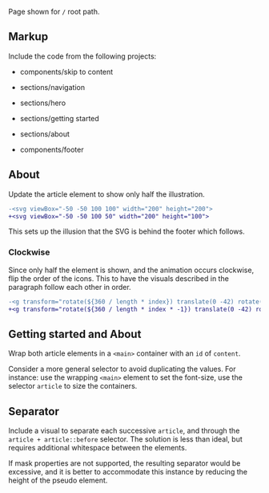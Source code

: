 Page shown for `/` root path.

## Markup

Include the code from the following projects:

- components/skip to content

- sections/navigation

- sections/hero

- sections/getting started

- sections/about

- components/footer

## About

Update the article element to show only half the illustration.

```diff
-<svg viewBox="-50 -50 100 100" width="200" height="200">
+<svg viewBox="-50 -50 100 50" width="200" height="100">
```

This sets up the illusion that the SVG is behind the footer which follows.

### Clockwise

Since only half the element is shown, and the animation occurs clockwise, flip the order of the icons. This to have the visuals described in the paragraph follow each other in order.

```diff
-<g transform="rotate(${360 / length * index}) translate(0 -42) rotate(${360 / length * index * -1})">
+<g transform="rotate(${360 / length * index * -1}) translate(0 -42) rotate(${360 / length * index})">
```

## Getting started and About

Wrap both article elements in a `<main>` container with an `id` of `content`.

Consider a more general selector to avoid duplicating the values. For instance: use the wrapping `<main>` element to set the font-size, use the selector `article` to size the containers.

## Separator

Include a visual to separate each successive `article`, and through the `article + article::before` selector. The solution is less than ideal, but requires additional whitespace between the elements.

If mask properties are not supported, the resulting separator would be excessive, and it is better to accommodate this instance by reducing the height of the pseudo element.
